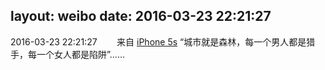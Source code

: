 layout: weibo
date: 2016-03-23 22:21:27
---
<meta name="referrer" content="no-referrer" />

2016-03-23 22:21:27  &nbsp;&nbsp;&nbsp;&nbsp;&nbsp;&nbsp; 来自 <a href="sinaweibo://customweibosource" rel="nofollow">iPhone 5s</a>
“城市就是森林，每一个男人都是猎手，每一个女人都是陷阱”…… ​​​
